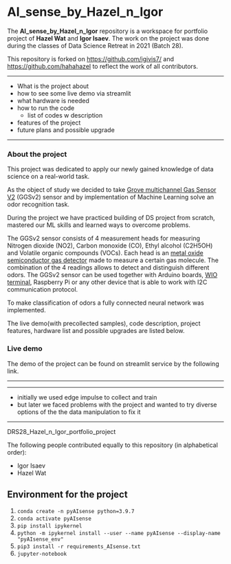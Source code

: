 # AI_sense_by_Hazel_n_Igor

The **AI_sense_by_Hazel_n_Igor** repository is a workspace for portfolio project of **Hazel Wat** and **Igor Isaev**. The work on the project was done during the classes of Data Science Retreat in 2021 (Batch 28).

This repository is forked on https://github.com/igivis7/ and https://github.com/hahahazel to reflect the work of all contributors.



---

- What is the project about
- how to see some live demo via streamlit
- what hardware is needed
- how to run the code
  - list of codes w description
- features of the project
- future plans and possible upgrade

---
### About the project

This project was dedicated to apply our newly gained knowledge of data science on a real-world task. 

As the object of study we decided to take [Grove multichannel Gas Sensor V2](https://wiki.seeedstudio.com/Grove-Multichannel-Gas-Sensor-V2/) (GGSv2) sensor and by implementation of Machine Learning solve an odor recognition task.

During the project we have practiced building of DS project from scratch, mastered our ML skills and learned ways to overcome problems. 

The GGSv2 sensor consists of 4 measurement heads for measuring Nitrogen dioxide (NO2), Carbon monoxide (CO), Ethyl alcohol (C2H5OH) and Volatile organic compounds (VOCs). 
Each head is an [metal oxide semiconductor gas detector](https://www.ncbi.nlm.nih.gov/pmc/articles/PMC7700484/) made to measure a certain gas molecule.
The combination of the 4 readings allows to detect and distinguish different odors.
The GGSv2 sensor can be used together with Arduino boards, [WIO terminal](https://www.seeedstudio.com/Wio-Terminal-p-4509.html), Raspberry Pi or any other device that is able to work with I2C communication protocol.

To make classification of odors a fully connected neural network was implemented.

The live demo(with precollected samples), code description, project features, hardware list and possible upgrades are listed below.


### Live demo

The demo of the project can be found on streamlit service by the following link.

---

***
- initially we used edge impulse to collect and train
- but later we faced problems with the project and wanted to try diverse options of the the data manipulation to fix it

***





DRS28_Hazel_n_Igor_portfolio_project

The following people contributed equally to this repository (in alphabetical order):

- Igor Isaev
- Hazel Wat


## Environment for the project
1. `conda create -n pyAIsense python=3.9.7`
2. `conda activate pyAIsense`
3. `pip install ipykernel`
4. `python -m ipykernel install --user --name pyAIsense --display-name "pyAIsense_env"`
5. `pip3 install -r requirements_AIsense.txt`
6. `jupyter-notebook`
